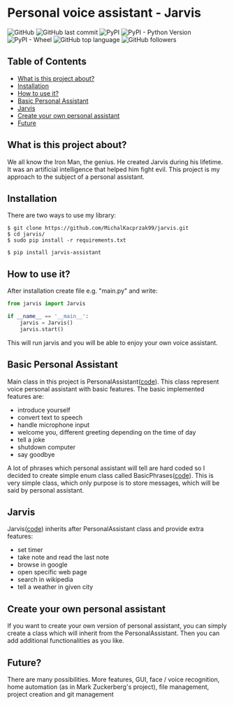 # Personal voice assistant - Jarvis
![GitHub](https://img.shields.io/github/license/MichalKacprzak99/jarvis?logo=Github)
![GitHub last commit](https://img.shields.io/github/last-commit/MichalKacprzak99/jarvis)
![PyPI](https://img.shields.io/pypi/v/jarvis-assistant)
![PyPI - Python Version](https://img.shields.io/pypi/pyversions/jarvis-assistant)
![PyPI - Wheel](https://img.shields.io/pypi/wheel/jarvis-assistant)
![GitHub top language](https://img.shields.io/github/languages/top/MichalKacprzak99/jarvis)
![GitHub followers](https://img.shields.io/github/followers/MichalKacprzak99?style=social)

## Table of Contents
 * [ What is this project about?](#what-is-this-project-about)
 * [Installation](#installation)
 * [How to use it?](#how-to-use-it)
 * [Basic Personal Assistant](#basic-personal-assistant)
 * [Jarvis](#jarvis)
 * [Create your own personal assistant](#create-your-own-personal-assistant)
 * [Future](#future)

## What is this project about?
We all know the Iron Man, the genius. He created Jarvis during his lifetime. 
It was an artificial intelligence that helped him fight evil. 
This project is my approach to the subject of a personal assistant.

## Installation
There are two ways to use my library:

    $ git clone https://github.com/MichalKacprzak99/jarvis.git
    $ cd jarvis/
    $ sudo pip install -r requirements.txt
    
 <a></a>  
  
    $ pip install jarvis-assistant
    
<a></a> 

## How to use it?
After installation create file e.g. "main.py" and write:

```python
from jarvis import Jarvis

if __name__ == '__main__':
    jarvis = Jarvis()
    jarvis.start()
```
 This will run jarvis and you will be able to enjoy your own voice assistant.
## Basic Personal Assistant
Main class in this project is PersonalAssistant([code](https://github.com/MichalKacprzak99/jarvis/blob/master/jarvis/personal_assistant.py)). This class represent voice personal assistant with basic features. 
The basic implemented features are:
* introduce yourself
* convert text to speech
* handle microphone input
* welcome you, different greeting depending on the time of day
* tell a joke
* shutdown computer
* say goodbye

<a></a>
A lot of phrases which personal assistant will tell are hard coded 
so I decided to create simple enum class called BasicPhrases([code](https://github.com/MichalKacprzak99/jarvis/blob/master/jarvis/phrases.py)).
This is very simple class, which only purpose is to store messages, which will be said by personal assistant.
## Jarvis
Jarvis([code](https://github.com/MichalKacprzak99/jarvis/blob/master/jarvis/jarvis.py)) 
inherits after PersonalAssistant class and provide extra features:
* set timer
* take note and read the last note
* browse in google
* open specific web page
* search in wikipedia
* tell a weather in given city

## Create your own personal assistant

If you want to create your own version of personal assistant, you can simply create a class
which will inherit from the PersonalAssistant.
Then you can add additional functionalities as you like.

## Future?

There are many possibilities. More features, GUI, face / voice recognition,
home automation (as in Mark Zuckerberg's project), file management, project creation and git management
